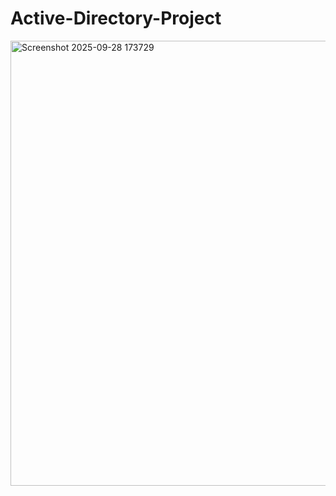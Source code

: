# Active-Directory-Project


<img width="852" height="712" alt="Screenshot 2025-09-28 173729" src="https://github.com/user-attachments/assets/6e98545b-9761-452b-88b1-802bd7fa5fcf" />
